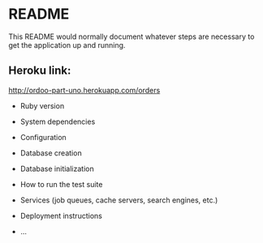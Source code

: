 # README

This README would normally document whatever steps are necessary to get the
application up and running.

## Heroku link:
http://ordoo-part-uno.herokuapp.com/orders

* Ruby version

* System dependencies

* Configuration

* Database creation

* Database initialization

* How to run the test suite

* Services (job queues, cache servers, search engines, etc.)

* Deployment instructions

* ...
